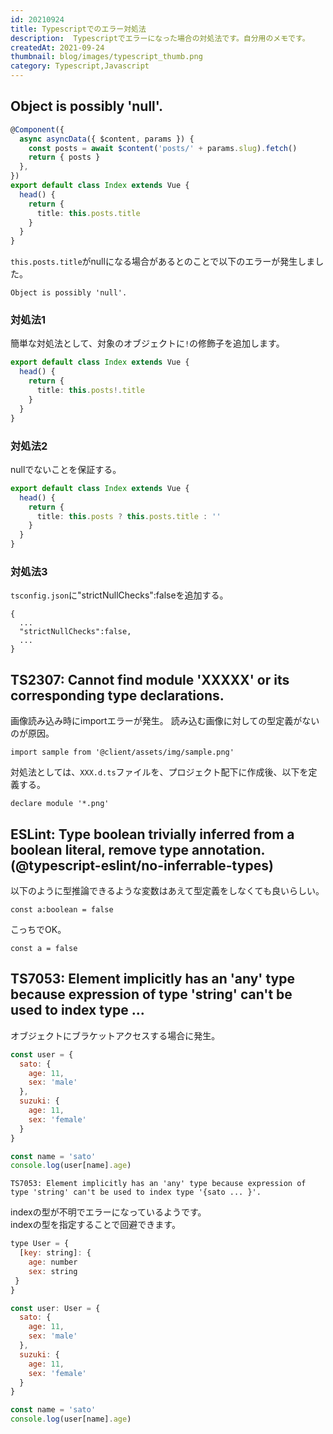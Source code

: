 ```yaml
---
id: 20210924
title: Typescriptでのエラー対処法
description:  Typescriptでエラーになった場合の対処法です。自分用のメモです。
createdAt: 2021-09-24
thumbnail: blog/images/typescript_thumb.png
category: Typescript,Javascript
---
```


## Object is possibly 'null'.

```typescript
@Component({
  async asyncData({ $content, params }) {
    const posts = await $content('posts/' + params.slug).fetch()
    return { posts }
  },
})
export default class Index extends Vue {
  head() {
    return {
      title: this.posts.title
    }
  }
}

```
`this.posts.title`がnullになる場合があるとのことで以下のエラーが発生しました。

```
Object is possibly 'null'.
```

### 対処法1
簡単な対処法として、対象のオブジェクトに`!`の修飾子を追加します。

```typescript
export default class Index extends Vue {
  head() {
    return {
      title: this.posts!.title
    }
  }
}
```
### 対処法2
nullでないことを保証する。

```typescript
export default class Index extends Vue {
  head() {
    return {
      title: this.posts ? this.posts.title : ''
    }
  }
}
```

### 対処法3
`tsconfig.json`に"strictNullChecks":falseを追加する。
```
{
  ...
  "strictNullChecks":false,
  ...
}

```
## TS2307: Cannot find module 'XXXXX' or its corresponding type declarations.

画像読み込み時にimportエラーが発生。
読み込む画像に対しての型定義がないのが原因。

```
import sample from '@client/assets/img/sample.png'
```

対処法としては、`XXX.d.ts`ファイルを、プロジェクト配下に作成後、以下を定義する。
```
declare module '*.png'
```

## ESLint: Type boolean trivially inferred from a boolean literal, remove type annotation.(@typescript-eslint/no-inferrable-types)

以下のように型推論できるような変数はあえて型定義をしなくても良いらしい。

```
const a:boolean = false
```

こっちでOK。
```
const a = false
```

## TS7053: Element implicitly has an 'any' type because expression of type 'string' can't be used to index type ...

オブジェクトにブラケットアクセスする場合に発生。

```javascript
const user = {
  sato: {
    age: 11,
    sex: 'male'
  },
  suzuki: {
    age: 11,
    sex: 'female'
  }
}

const name = 'sato'
console.log(user[name].age)
```

```
TS7053: Element implicitly has an 'any' type because expression of type 'string' can't be used to index type '{sato ... }'.
```

indexの型が不明でエラーになっているようです。  
indexの型を指定することで回避できます。

```javascript
type User = {
  [key: string]: {
    age: number
    sex: string
 }
}

const user: User = {
  sato: {
    age: 11,
    sex: 'male'
  },
  suzuki: {
    age: 11,
    sex: 'female'
  }
}

const name = 'sato'
console.log(user[name].age)
```

